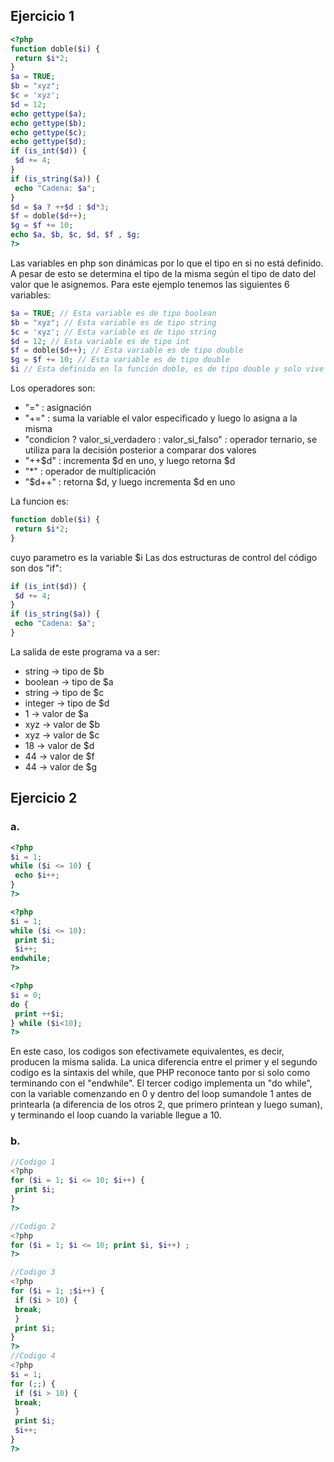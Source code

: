 ## Ejercicio 1

```php
<?php
function doble($i) {
 return $i*2;
}
$a = TRUE;
$b = "xyz";
$c = 'xyz';
$d = 12;
echo gettype($a);
echo gettype($b);
echo gettype($c);
echo gettype($d);
if (is_int($d)) {
 $d += 4;
}
if (is_string($a)) {
 echo "Cadena: $a";
}
$d = $a ? ++$d : $d*3;
$f = doble($d++);
$g = $f += 10;
echo $a, $b, $c, $d, $f , $g;
?>
```

Las variables en php son dinámicas por lo que el tipo en si no está definido. A pesar de esto se determina el tipo de la misma según el tipo de dato del valor que le asignemos. Para este ejemplo tenemos las siguientes 6 variables:

```php
$a = TRUE; // Esta variable es de tipo boolean
$b = "xyz"; // Esta variable es de tipo string
$c = 'xyz'; // Esta variable es de tipo string
$d = 12; // Esta variable es de tipo int
$f = doble($d++); // Esta variable es de tipo double
$g = $f += 10; // Esta variable es de tipo double
$i // Esta definida en la función doble, es de tipo double y solo vive dentro de la función
```

Los operadores son:

- "=" : asignación
- "+=" : suma la variable el valor especificado y luego lo asigna a la misma
- "condicion ? valor_si_verdadero : valor_si_falso" : operador ternario, se utiliza para la decisión posterior a comparar dos valores
- "++$d" : incrementa $d en uno, y luego retorna $d
- "\*" : operador de multiplicación
- "$d++" : retorna $d, y luego incrementa $d en uno

La funcion es:

```php
function doble($i) {
 return $i*2;
}
```

cuyo parametro es la variable $i
Las dos estructuras de control del código son dos "if":

```php
if (is_int($d)) {
 $d += 4;
}
if (is_string($a)) {
 echo "Cadena: $a";
}
```

La salida de este programa va a ser:

- string -> tipo de $b
- boolean -> tipo de $a
- string -> tipo de $c
- integer -> tipo de $d
- 1 -> valor de $a
- xyz -> valor de $b
- xyz -> valor de $c
- 18 -> valor de $d
- 44 -> valor de $f
- 44 -> valor de $g

## Ejercicio 2
### a.
```php
<?php
$i = 1;
while ($i <= 10) {
 echo $i++;
}
?>

<?php
$i = 1;
while ($i <= 10):
 print $i;
 $i++;
endwhile;
?>

<?php
$i = 0;
do {
 print ++$i;
} while ($i<10);
?>
```
En este caso, los codigos son efectivamete equivalentes, es decir, producen la misma salida. La unica diferencia entre el primer y el segundo codigo es la sintaxis del while, que PHP reconoce tanto por si solo como terminando con el "endwhile". El tercer codigo implementa un "do while", con la variable comenzando en 0 y dentro del loop sumandole 1 antes de printearla (a diferencia de los otros 2, que primero printean y luego suman), y terminando el loop cuando la variable llegue a 10.

### b.
```php
//Codigo 1
<?php
for ($i = 1; $i <= 10; $i++) {
 print $i;
}
?>

//Codigo 2
<?php
for ($i = 1; $i <= 10; print $i, $i++) ;
?>

//Codigo 3
<?php
for ($i = 1; ;$i++) {
 if ($i > 10) {
 break;
 }
 print $i;
}
?>
//Codigo 4
<?php
$i = 1;
for (;;) {
 if ($i > 10) {
 break;
 }
 print $i;
 $i++;
}
?>
```
